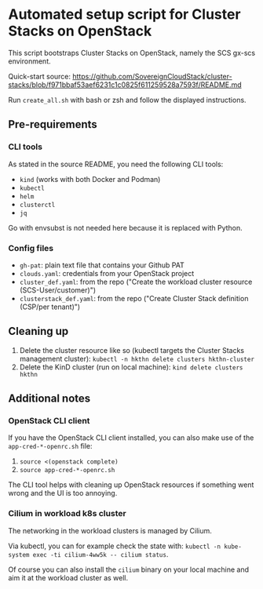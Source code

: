 # Automated setup script for Cluster Stacks on OpenStack

This script bootstraps Cluster Stacks on OpenStack, namely the SCS gx-scs environment.

Quick-start source: <https://github.com/SovereignCloudStack/cluster-stacks/blob/f971bbaf53aef6231c1c0825f611259528a7593f/README.md>

Run `create_all.sh` with bash or zsh and follow the displayed instructions.

## Pre-requirements

### CLI tools

As stated in the source README, you need the following CLI tools:

* `kind` (works with both Docker and Podman)
* `kubectl`
* `helm`
* `clusterctl`
* `jq`

Go with envsubst is not needed here because it is replaced with Python.


### Config files

* `gh-pat`: plain text file that contains your Github PAT
* `clouds.yaml`: credentials from your OpenStack project
* `cluster_def.yaml`: from the repo ("Create the workload cluster resource (SCS-User/customer)")
* `clusterstack_def.yaml`: from the repo ("Create Cluster Stack definition (CSP/per tenant)")


## Cleaning up

1. Delete the cluster resource like so (kubectl targets the Cluster Stacks management cluster): `kubectl -n hkthn delete clusters hkthn-cluster`
2. Delete the KinD cluster (run on local machine): `kind delete clusters hkthn`


## Additional notes

### OpenStack CLI client

If you have the OpenStack CLI client installed, you can also make use of the `app-cred-*-openrc.sh` file:

1. `source <(openstack complete)`
2. `source app-cred-*-openrc.sh`

The CLI tool helps with cleaning up OpenStack resources if something went wrong and the UI is too annoying.

### Cilium in workload k8s cluster

The networking in the workload clusters is managed by Cilium.

Via kubectl, you can for example check the state with: `kubectl -n kube-system exec -ti cilium-4ww5k -- cilium status`.

Of course you can also install the `cilium` binary on your local machine and aim it at the workload cluster as well.
